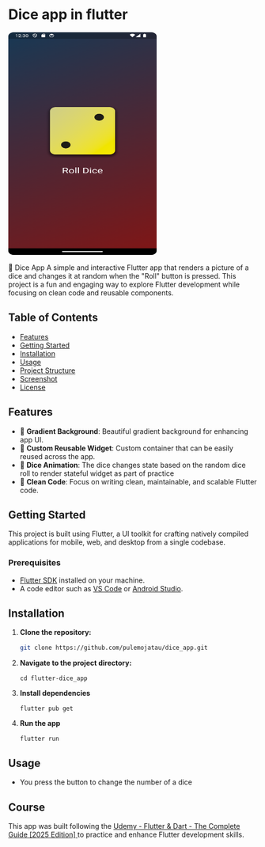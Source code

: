 # Dice app in flutter 

<img src="https://github.com/pulemojatau/dice_app/blob/main/dice_app.png" alt="My Image" width="300" height="450"/>


🎲 Dice App
A simple and interactive Flutter app that renders a picture of a dice and changes it at random when the "Roll" button is pressed. This project is a fun and engaging way to explore Flutter development while focusing on clean code and reusable components. 




## Table of Contents
- [Features](#features)
- [Getting Started](#getting-started)
- [Installation](#installation)
- [Usage](#usage)
- [Project Structure](#project-structure)
- [Screenshot](#screenshot)
- [License](#license)

## Features
- 🌈 **Gradient Background**: Beautiful gradient background for enhancing app UI.
- 🔧 **Custom Reusable Widget**: Custom container that can be easily reused across the app.
- 🌈 **Dice Animation**:  The dice changes state based on the random dice roll to render stateful widget as part of practice
- 🧼 **Clean Code**: Focus on writing clean, maintainable, and scalable Flutter code.

## Getting Started
This project is built using Flutter, a UI toolkit for crafting natively compiled applications for mobile, web, and desktop from a single codebase.

### Prerequisites
- [Flutter SDK](https://flutter.dev/docs/get-started/install) installed on your machine.
- A code editor such as [VS Code](https://code.visualstudio.com/) or [Android Studio](https://developer.android.com/studio).

## Installation

1. **Clone the repository:**
   ```bash
   git clone https://github.com/pulemojatau/dice_app.git

2. **Navigate to the project directory:**
   ```
   cd flutter-dice_app
   
3. **Install dependencies**
   ```
   flutter pub get
   
4. **Run the app**
   ```
   flutter run

## Usage
- You press the button to change the number of a dice 

## Course
This app was built following the [Udemy - Flutter & Dart - The Complete Guide [2025 Edition] ]([https://www.udemy.com/course/flutter-bootcamp-with-dart/](https://www.udemy.com/course/learn-flutter-dart-to-build-ios-android-apps/)) to practice and enhance Flutter development skills.
